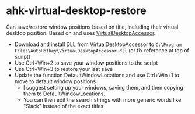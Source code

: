 # ahk-virtual-desktop-restore

Can save/restore window positions based on title, including their virtual desktop position. Based on and uses [VirtualDesktopAccessor](https://github.com/Ciantic/VirtualDesktopAccessor).

- Download and install DLL from VirtualDesktopAccessor to `C:\Program Files\AutoHotkey\VirtualDesktopAccessor.dll` (or fix reference at top of script)
- Use Ctrl+Win+2 to save your window positions to the script
- Use Ctrl+Win+3 to restore your last save
- Update the function DefaultWindowLocations and use Ctrl+Win+1 to move to default window positions
  - I suggest setting up your windows, saving them, and then copying them to DefaultWindowLocations. 
  - You can then edit the search strings with more generic words like "Slack" instead of the exact titles
